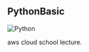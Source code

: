 ## PythonBasic


![Python](https://velog.velcdn.com/images/starkdy/post/ccbe04de-ede3-448c-9bdd-b855303f69f7/image.png)

aws cloud school lecture.